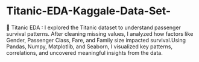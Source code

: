 # Titanic-EDA-Kaggale-Data-Set-
🚢 Titanic EDA : I explored the Titanic dataset to understand passenger survival patterns. After cleaning missing values, I analyzed how factors like Gender, Passenger Class, Fare, and Family size impacted survival.Using Pandas, Numpy, Matplotlib, and Seaborn, I visualized key patterns, correlations, and uncovered meaningful insights from the data.
